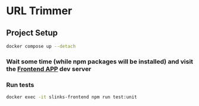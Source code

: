 # URL Trimmer

## Project Setup

```sh
docker compose up --detach
```

### Wait some time (while npm packages will be installed) and visit the [Frontend APP](http://localhost:5173/) dev server

### Run tests

```sh
docker exec -it slinks-frontend npm run test:unit
```
